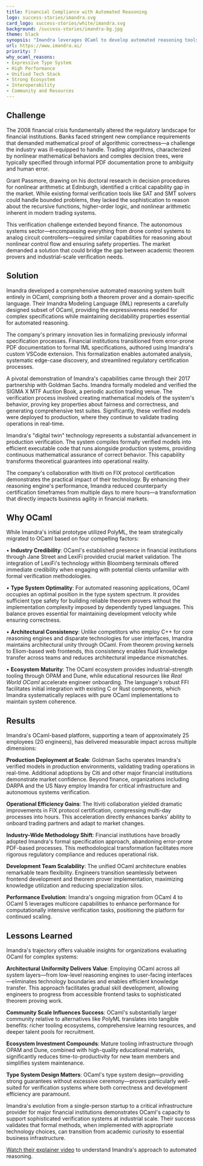 ```yaml
---
title: Financial Compliance with Automated Reasoning
logo: success-stories/imandra.svg
card_logo: success-stories/white/imandra.svg
background: /success-stories/imandra-bg.jpg
theme: black
synopsis: "Imandra leverages OCaml to develop automated reasoning tools that enable financial institutions to mathematically verify their trading algorithms meet regulatory requirements."
url: https://www.imandra.ai/
priority: 7
why_ocaml_reasons:
- Expressive Type System
- High Performance
- Unified Tech Stack
- Strong Ecosystem
- Interoperability
- Community and Resources
---
```


## Challenge

The 2008 financial crisis fundamentally altered the regulatory landscape for financial institutions. Banks faced stringent new compliance requirements that demanded mathematical proof of algorithmic correctness—a challenge the industry was ill-equipped to handle. Trading algorithms, characterized by nonlinear mathematical behaviors and complex decision trees, were typically specified through informal PDF documentation prone to ambiguity and human error.

Grant Passmore, drawing on his doctoral research in decision procedures for nonlinear arithmetic at Edinburgh, identified a critical capability gap in the market. While existing formal verification tools like SAT and SMT solvers could handle bounded problems, they lacked the sophistication to reason about the recursive functions, higher-order logic, and nonlinear arithmetic inherent in modern trading systems.

This verification challenge extended beyond finance. The autonomous systems sector—encompassing everything from drone control systems to analog circuit controllers—required similar capabilities for reasoning about nonlinear control flow and ensuring safety properties. The market demanded a solution that could bridge the gap between academic theorem provers and industrial-scale verification needs.

## Solution

Imandra developed a comprehensive automated reasoning system built entirely in OCaml, comprising both a theorem prover and a domain-specific language. Their Imandra Modeling Language (IML) represents a carefully designed subset of OCaml, providing the expressiveness needed for complex specifications while maintaining decidability properties essential for automated reasoning.

The company's primary innovation lies in formalizing previously informal specification processes. Financial institutions transitioned from error-prone PDF documentation to formal IML specifications, authored using Imandra's custom VSCode extension. This formalization enables automated analysis, systematic edge-case discovery, and streamlined regulatory certification processes.

A pivotal demonstration of Imandra's capabilities came through their 2017 partnership with Goldman Sachs. Imandra formally modeled and verified the SIGMA X MTF Auction Book, a periodic auction trading venue. The verification process involved creating mathematical models of the system's behavior, proving key properties about fairness and correctness, and generating comprehensive test suites. Significantly, these verified models were deployed to production, where they continue to validate trading operations in real-time.

Imandra's "digital twin" technology represents a substantial advancement in production verification. The system compiles formally verified models into efficient executable code that runs alongside production systems, providing continuous mathematical assurance of correct behavior. This capability transforms theoretical guarantees into operational reality.

The company's collaboration with Itiviti on FIX protocol certification demonstrates the practical impact of their technology. By enhancing their reasoning engine's performance, Imandra reduced counterparty certification timeframes from multiple days to mere hours—a transformation that directly impacts business agility in financial markets.

## Why OCaml

While Imandra's initial prototype utilized PolyML, the team strategically migrated to OCaml based on four compelling factors:

• **Industry Credibility**: OCaml's established presence in financial institutions through Jane Street and LexiFi provided crucial market validation. The integration of LexiFi's technology within Bloomberg terminals offered immediate credibility when engaging with potential clients unfamiliar with formal verification methodologies.

• **Type System Optimality**: For automated reasoning applications, OCaml occupies an optimal position in the type system spectrum. It provides sufficient type safety for building reliable theorem provers without the implementation complexity imposed by dependently typed languages. This balance proves essential for maintaining development velocity while ensuring correctness.

• **Architectural Consistency**: Unlike competitors who employ C++ for core reasoning engines and disparate technologies for user interfaces, Imandra maintains architectural unity through OCaml. From theorem proving kernels to Eliom-based web frontends, this consistency enables fluid knowledge transfer across teams and reduces architectural impedance mismatches.

• **Ecosystem Maturity**: The OCaml ecosystem provides industrial-strength tooling through OPAM and Dune, while educational resources like *Real World OCaml* accelerate engineer onboarding. The language's robust FFI facilitates initial integration with existing C or Rust components, which Imandra systematically replaces with pure OCaml implementations to maintain system coherence.

## Results

Imandra's OCaml-based platform, supporting a team of approximately 25 employees (20 engineers), has delivered measurable impact across multiple dimensions:

**Production Deployment at Scale**: Goldman Sachs operates Imandra's verified models in production environments, validating trading operations in real-time. Additional adoptions by Citi and other major financial institutions demonstrate market confidence. Beyond finance, organizations including DARPA and the US Navy employ Imandra for critical infrastructure and autonomous systems verification.

**Operational Efficiency Gains**: The Itiviti collaboration yielded dramatic improvements in FIX protocol certification, compressing multi-day processes into hours. This acceleration directly enhances banks' ability to onboard trading partners and adapt to market changes.

**Industry-Wide Methodology Shift**: Financial institutions have broadly adopted Imandra's formal specification approach, abandoning error-prone PDF-based processes. This methodological transformation facilitates more rigorous regulatory compliance and reduces operational risk.

**Development Team Scalability**: The unified OCaml architecture enables remarkable team flexibility. Engineers transition seamlessly between frontend development and theorem prover implementation, maximizing knowledge utilization and reducing specialization silos.

**Performance Evolution**: Imandra's ongoing migration from OCaml 4 to OCaml 5 leverages multicore capabilities to enhance performance for computationally intensive verification tasks, positioning the platform for continued scaling.

## Lessons Learned

Imandra's trajectory offers valuable insights for organizations evaluating OCaml for complex systems:

**Architectural Uniformity Delivers Value**: Employing OCaml across all system layers—from low-level reasoning engines to user-facing interfaces—eliminates technology boundaries and enables efficient knowledge transfer. This approach facilitates gradual skill development, allowing engineers to progress from accessible frontend tasks to sophisticated theorem proving work.

**Community Scale Influences Success**: OCaml's substantially larger community relative to alternatives like PolyML translates into tangible benefits: richer tooling ecosystems, comprehensive learning resources, and deeper talent pools for recruitment.

**Ecosystem Investment Compounds**: Mature tooling infrastructure through OPAM and Dune, combined with high-quality educational materials, significantly reduces time-to-productivity for new team members and simplifies system maintenance.

**Type System Design Matters**: OCaml's type system design—providing strong guarantees without excessive ceremony—proves particularly well-suited for verification systems where both correctness and development efficiency are paramount.

Imandra's evolution from a single-person startup to a critical infrastructure provider for major financial institutions demonstrates OCaml's capacity to support sophisticated verification systems at industrial scale. Their success validates that formal methods, when implemented with appropriate technology choices, can transition from academic curiosity to essential business infrastructure.

[Watch their explainer video](https://vimeo.com/123746101) to understand Imandra's approach to automated reasoning.